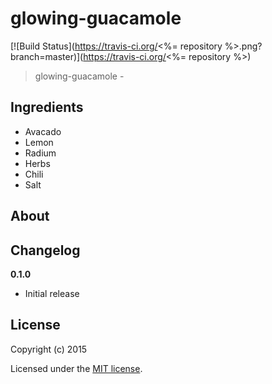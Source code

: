# glowing-guacamole

[![Build Status](https://travis-ci.org/<%= repository %>.png?branch=master)](https://travis-ci.org/<%= repository %>)

> glowing-guacamole - 

## Ingredients
* Avacado
* Lemon
* Radium
* Herbs
* Chili
* Salt

## About


## Changelog

__0.1.0__

- Initial release

## License

Copyright (c) 2015

Licensed under the [MIT license](LICENSE).
